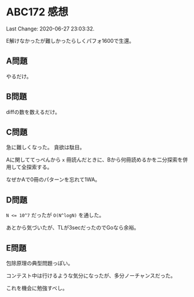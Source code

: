 # ABC172 感想

Last Change: 2020-06-27 23:03:32.

E解けなかったが難しかったらしくパフォ1600で生還。

## A問題

やるだけ。

## B問題

diffの数を数えるだけ。

## C問題

急に難しくなった。
貪欲は駄目。

Aに関しててっぺんから `x` 冊読んだときに、Bから何冊読めるかを二分探索を併用して全探索する。

なぜかAで0冊のパターンを忘れて1WA。

## D問題

`N <= 10^7` だったが `O(N^logN)` を通した。

あとから気づいたが、TLが3secだったのでGoなら余裕。

## E問題

包除原理の典型問題っぽい。

コンテスト中は行けるような気分になったが、多分ノーチャンスだった。

これを機会に勉強すべし。

